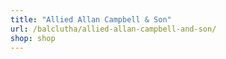 ```yaml
---
title: "Allied Allan Campbell & Son"
url: /balclutha/allied-allan-campbell-and-son/
shop: shop
---
```


